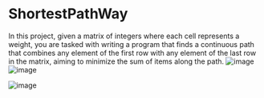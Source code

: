 # ShortestPathWay

In this project, given a matrix of integers where each cell represents a weight, you are tasked with writing a program that finds a continuous path that combines any element of the first row with any element of the last row in the matrix, aiming to minimize the sum of items along the path. 
![image](https://user-images.githubusercontent.com/84348306/226485227-d7ccf436-e635-4b1e-883d-8607640044ab.png)
![image](https://user-images.githubusercontent.com/84348306/226485510-4e10a593-40ac-4a46-823d-2c5c1e6cb186.png)

![image](https://user-images.githubusercontent.com/84348306/226485355-b3241e90-5967-41e1-8f5f-caefc008e2f2.png)
